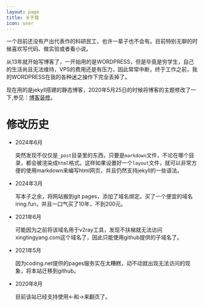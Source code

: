 ```yaml
---
layout: page
title: 关于我
icon: user
---
```



一个目前还没有产出代表作的科研民工，也许一辈子也不会有。目前特别无聊的时候喜欢写代码、做实验或者看小说。


从13年就开始写博客了，一开始用的是WORDPRESS，但是毕竟是穷学生，自己的生活尚且无法维持，VPS的费用还是有压力，因此常常中断，终于工作之前，我的WORDPRESS在我的各种迷之操作下完全丢掉了。


现在用的是jekyll搭建的静态博客，2020年5月25日的时候将博客的主题修改了一下,参见：[博客装修](/2020/05/博客装修)。


# 修改历史

- 2024年6月
  
  突然发现不仅仅是`_post`目录里的东西，只要是`markdown`文件，不论在哪个目录，都会被渲染成`html`格式。这样如果设置好一个`layout`文件，就可以非常方便的使用markdown来编写html网页，并且仍然支持jekyll的一些语法。

- 2024年3月
  
  写本子之余，将网站搬到git pages，添加了域名绑定。买了一个便宜的域名iring.fun，并且一口气买了10年，不到200元。

- 2021年6月
  
  可能因为之前将该域名用于v2ray工具，发现不扶梯就无法访问xingtingyang.com这个域名了，因此只能使用github提供的子域名了。

- 2021年5月
  
  因为coding.net提供的pages服务实在太糟糕，动不动就出现无法访问的现象，将本站迁移到github。

- 2020年8月
  
  目前该站已经支持使用&larr;和&rarr;来翻页了。